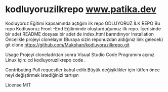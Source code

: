 # kodluyoruzilkrepo www.patika.dev
Kodluyoruz Eğitimi kapsamında açtığım ilk repo
ODLUYORUZ İLK REPO
Bu repo Kodluyoruz Front -End Eğitiminde oluşturduğumuz ilk repo. İçerisinde bir adet README dosyası bir adet de index.html barındırıyor
Installation
Öncelikle projeyi clonelayın.(Buraya sizin reponuzdan aldığınız link gelecek)
git clone https://github.com/Mukohan/kodluyoruzilkrepo.git

Usage
Projeyi cloneladıktan sonra Visual Studio Code Programını açınız
Linux için:
cd kodluyoruzilkrepo
code .

Contributing
Pull requestler kabul edilir.Büyük değişiklikler için lütfen önce neyi değiştirmek istediğinizi tartışın

License
MIT
